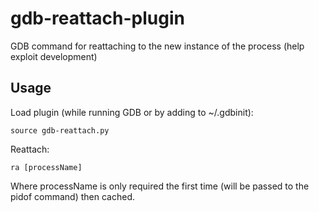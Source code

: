 # gdb-reattach-plugin
GDB command for reattaching to the new instance of the process (help exploit development)

## Usage
Load plugin (while running GDB or by adding to ~/.gdbinit):
```
source gdb-reattach.py
```
    
Reattach:
```
ra [processName]
```

Where processName is only required the first time (will be passed to the pidof command) then cached.

